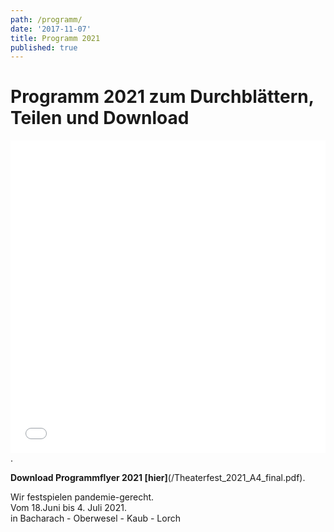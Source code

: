 ```yaml
---
path: /programm/
date: '2017-11-07'
title: Programm 2021
published: true
---
```


# Programm 2021 zum Durchblättern, Teilen und Download
<iframe allowfullscreen="true" style="border:none;width:100%;height:500px;" src="//e.issuu.com/embed.html?d=theaterfest_2021_web&u=hasenoderbein.de"></iframe>.
   
**Download Programmflyer 2021 [hier]**(/Theaterfest_2021_A4_final.pdf).        
    
Wir festspielen pandemie-gerecht.   
Vom 18.Juni bis 4. Juli 2021.    
in Bacharach - Oberwesel - Kaub - Lorch    
